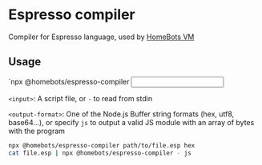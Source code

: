 # Espresso compiler

Compiler for Espresso language, used by [HomeBots VM](https://github.com/homebots/vm)

## Usage

`npx @homebots/espresso-compiler <input> <output-format>

`<input>`: A script file, or `-` to read from stdin

`<output-format>`: One of the Node.js Buffer string formats (hex, utf8, base64...), or specify `js` to output a valid JS module with an array of bytes with the program

```sh
npx @homebots/espresso-compiler path/to/file.esp hex
cat file.esp | npx @homebots/espresso-compiler - js
```